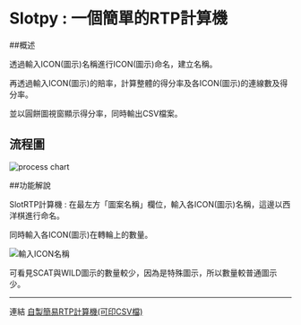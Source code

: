 # Slotpy : 一個簡單的RTP計算機
##概述

透過輸入ICON(圖示)名稱進行ICON(圖示)命名，建立名稱。

再透過輸入ICON(圖示)的賠率，計算整體的得分率及各ICON(圖示)的連線數及得分率。

並以圓餅圖視窗顯示得分率，同時輸出CSV檔案。



## 流程圖
![process chart](https://upload.cc/i1/2020/09/24/yfDhCR.jpg)




##功能解說

SlotRTP計算機 : 在最左方「圖案名稱」欄位，輸入各ICON(圖示)名稱，這邊以西洋棋進行命名。

同時輸入各ICON(圖示)在轉輪上的數量。

![輸入ICON名稱](https://upload.cc/i1/2020/09/25/imyBIS.jpg)

可看見SCAT與WILD圖示的數量較少，因為是特殊圖示，所以數量較普通圖示少。





***
連結
[自製簡易RTP計算機(可印CSV檔)](https://github.com/Monsters-Hunter/Slotpy/tree/Slotpy-addPiePicture "Title")

